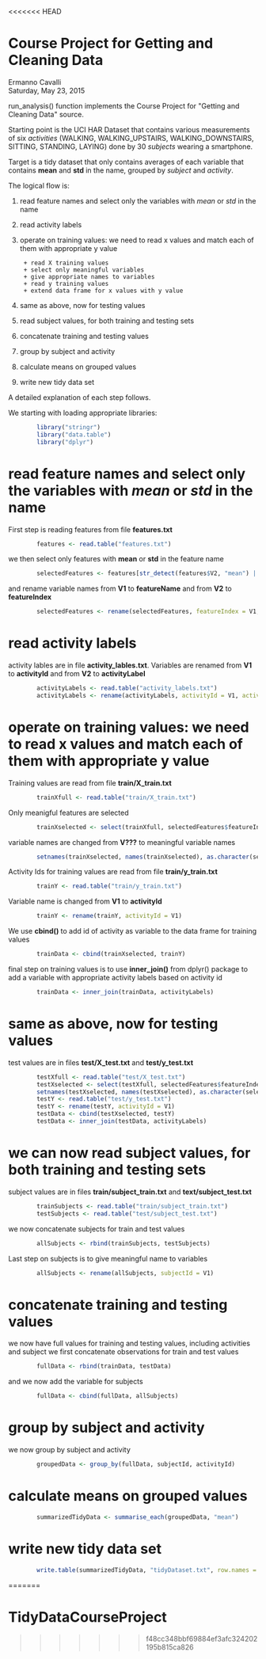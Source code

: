 <<<<<<< HEAD
# Course Project for Getting and Cleaning Data
Ermanno Cavalli  
Saturday, May 23, 2015  

run_analysis() function implements the Course Project for "Getting and Cleaning Data" source.

Starting point is the UCI HAR Dataset that contains various measurements of six *activities* (WALKING, WALKING_UPSTAIRS, WALKING_DOWNSTAIRS, SITTING, STANDING, LAYING) done by 30 *subjects* wearing a smartphone.

Target is a tidy dataset that only contains averages of each variable that contains **mean** and **std** in the name, grouped by *subject* and *activity*.

The logical flow is:

1. read feature names and select only the variables with *mean* or *std* in the name

1. read activity labels

1. operate on training values: we need to read x values and match each of them with appropriate y value

        + read X training values
        + select only meaningful variables
        + give appropriate names to variables
        + read y training values
        + extend data frame for x values with y value

1. same as above, now for testing values

1. read subject values, for both training and testing sets

1. concatenate training and testing values

1. group by subject and activity

1. calculate means on grouped values

1. write new tidy data set

A detailed explanation of each step follows.

We starting with loading appropriate libraries:


```r
        library("stringr")
        library("data.table")
        library("dplyr")
```
# read feature names and select only the variables with *mean* or *std* in the name
First step is reading features from file **features.txt** 

```r
        features <- read.table("features.txt")
```
we then select only features with **mean** or **std** in the feature name

```r
        selectedFeatures <- features[str_detect(features$V2, "mean") | str_detect(features$V2, "std"),]
```
and rename variable names from **V1** to **featureName** and from **V2** to **featureIndex**

```r
        selectedFeatures <- rename(selectedFeatures, featureIndex = V1, featureName = V2)
```
# read activity labels
activity lables are in file **activity_lables.txt**. Variables are renamed from **V1** to **activityId** and from **V2** to **activityLabel**

```r
        activityLabels <- read.table("activity_labels.txt")
        activityLabels <- rename(activityLabels, activityId = V1, activityLabel = V2)
```
# operate on training values: we need to read x values and match each of them with appropriate y value

Training values are read from file **train/X_train.txt**

```r
        trainXfull <- read.table("train/X_train.txt")
```

Only meanigful features are selected

```r
        trainXselected <- select(trainXfull, selectedFeatures$featureIndex)
```

variable names are changed from **V???** to meaningful variable names

```r
        setnames(trainXselected, names(trainXselected), as.character(selectedFeatures$featureName))
```

Activity Ids for training values are read from file **train/y_train.txt**

```r
        trainY <- read.table("train/y_train.txt")
```

Variable name is changed from **V1** to **activityId**

```r
        trainY <- rename(trainY, activityId = V1)
```

We use **cbind()** to add id of activity as variable to the data frame for training values

```r
        trainData <- cbind(trainXselected, trainY)
```

final step on training values is to use **inner_join()** from dplyr() package to add a variable with appropriate activity labels based on activity id

```r
        trainData <- inner_join(trainData, activityLabels)
```
# same as above, now for testing values
test values are in files **test/X_test.txt** and **test/y_test.txt**

```r
        testXfull <- read.table("test/X_test.txt")
        testXselected <- select(testXfull, selectedFeatures$featureIndex)
        setnames(testXselected, names(testXselected), as.character(selectedFeatures$featureName))
        testY <- read.table("test/y_test.txt")
        testY <- rename(testY, activityId = V1)
        testData <- cbind(testXselected, testY)
        testData <- inner_join(testData, activityLabels)
```
# we can now read subject values, for both training and testing sets
subject values are in files **train/subject_train.txt** and **text/subject_test.txt**

```r
        trainSubjects <- read.table("train/subject_train.txt")
        testSubjects <- read.table("test/subject_test.txt")
```
we now concatenate subjects for train and test values

```r
        allSubjects <- rbind(trainSubjects, testSubjects)
```
Last step on subjects is to give meaningful name to variables

```r
        allSubjects <- rename(allSubjects, subjectId = V1)
```
# concatenate training and testing values
we now have full values for training and testing values, including activities and subject
we first concatenate observations for train and test values

```r
        fullData <- rbind(trainData, testData)
```
and we now add the variable for subjects

```r
        fullData <- cbind(fullData, allSubjects)
```
# group by subject and activity
we now group by subject and activity

```r
        groupedData <- group_by(fullData, subjectId, activityId)
```
# calculate means on grouped values

```r
        summarizedTidyData <- summarise_each(groupedData, "mean")
```
# write new tidy data set

```r
        write.table(summarizedTidyData, "tidyDataset.txt", row.names = FALSE)
```
=======
# TidyDataCourseProject
>>>>>>> f48cc348bbf69884ef3afc324202195b815ca826
